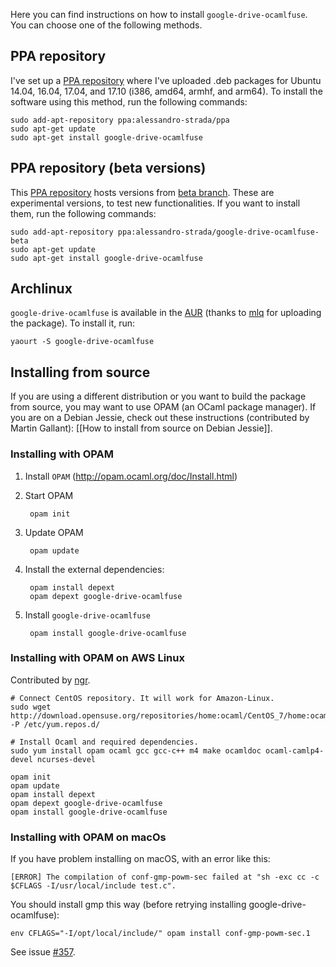 Here you can find instructions on how to install `google-drive-ocamlfuse`. You can choose one of the following methods.

## PPA repository

I've set up a [PPA repository](https://launchpad.net/~alessandro-strada/+archive/ppa) where I've uploaded  .deb packages for Ubuntu 14.04, 16.04, 17.04, and 17.10 (i386, amd64, armhf, and arm64). To install the software using this method, run the following commands:

    sudo add-apt-repository ppa:alessandro-strada/ppa
    sudo apt-get update
    sudo apt-get install google-drive-ocamlfuse

## PPA repository (beta versions)

This [PPA repository](https://launchpad.net/~alessandro-strada/+archive/ubuntu/google-drive-ocamlfuse-beta) hosts versions from [beta branch](https://github.com/astrada/google-drive-ocamlfuse/tree/beta). These are experimental versions, to test new functionalities. If you want to install them, run the following commands:

    sudo add-apt-repository ppa:alessandro-strada/google-drive-ocamlfuse-beta
    sudo apt-get update
    sudo apt-get install google-drive-ocamlfuse

## Archlinux

`google-drive-ocamlfuse` is available in the [AUR](https://aur.archlinux.org/packages/google-drive-ocamlfuse/) (thanks to [mlq](http://pwmt.org/) for uploading the package). To install it, run:

    yaourt -S google-drive-ocamlfuse

## Installing from source

If you are using a different distribution or you want to build the package from source, you may want to use OPAM (an OCaml package manager). If you are on a Debian Jessie, check out these instructions (contributed by Martin Gallant): [[How to install from source on Debian Jessie]].

### Installing with OPAM

1. Install `OPAM` (http://opam.ocaml.org/doc/Install.html)

1. Start OPAM

        opam init

1. Update OPAM

        opam update

1. Install the external dependencies:

        opam install depext
        opam depext google-drive-ocamlfuse

1. Install `google-drive-ocamlfuse`

        opam install google-drive-ocamlfuse

### Installing with OPAM on AWS Linux

Contributed by [ngr](https://github.com/ngr).

    # Connect CentOS repository. It will work for Amazon-Linux.
    sudo wget http://download.opensuse.org/repositories/home:ocaml/CentOS_7/home:ocaml.repo -P /etc/yum.repos.d/

    # Install Ocaml and required dependencies.
    sudo yum install opam ocaml gcc gcc-c++ m4 make ocamldoc ocaml-camlp4-devel ncurses-devel

    opam init
    opam update
    opam install depext
    opam depext google-drive-ocamlfuse
    opam install google-drive-ocamlfuse

### Installing with OPAM on macOs

If you have problem installing on macOS, with an error like this:

    [ERROR] The compilation of conf-gmp-powm-sec failed at "sh -exc cc -c $CFLAGS -I/usr/local/include test.c".

You should install gmp this way (before retrying installing google-drive-ocamlfuse):

    env CFLAGS="-I/opt/local/include/" opam install conf-gmp-powm-sec.1

See issue [#357](https://github.com/astrada/google-drive-ocamlfuse/issues/357).